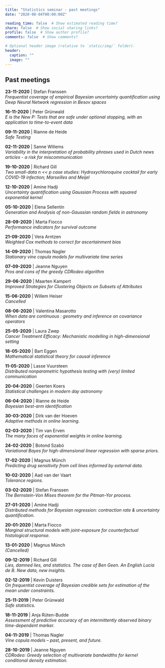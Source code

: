 ```yaml
---
title: "Statistics seminar - past meetings"
date: "2020-08-04T00:00:00Z"

reading_time: false  # Show estimated reading time?
share: false  # Show social sharing links?
profile: false  # Show author profile?
comments: false  # Show comments?

# Optional header image (relative to `static/img/` folder).
header:
  caption: ""
  image: ""
---
```



## Past meetings


**23-11-2020** | Stefan Franssen  
_Frequentist coverage of empirical Bayesian uncertainty quantification using Deep Neural Network regression in Besov spaces_

**16-11-2020** |  Peter Grünwald  
_E is the New P: Tests that are safe under optional stopping, with an application to time-to-event data_

**09-11-2020** | Rianne de Heide  
_Safe Testing_

**02-11-2020** | Sanne Willems  
_Variability in the interpretation of probability phrases used in Dutch news articles - a risk for miscommunication_

**19-10-2020** | Richard Gill  
*Two small-data n << p case studies: Hydroxychloroquine cocktail for early COVID-19 infection; Marseilles and Meijel*

**12-10-2020** | Amine Hadji  
*Uncertainty quantification using Gaussian Process with squared exponential kernel*  

**05-10-2020** | Elena Sellentin  
*Generation and Analysis of non-Gaussian random fields in astronomy*

**28-09-2020** | Marta Fiocco  
*Performance indicators for survival outcome*

**21-09-2020** | Vera Arntzen  
*Weighted Cox methods to correct for ascertainment bias*

**14-09-2020** | Thomas Nagler  
*Stationary vine copula models for multivariate time series*

**07-09-2020** | Jeanne Nguyen  
*Pros and cons of the greedy CDRodeo algorithm*

**29-06-2020** | Maarten Kampert  
*Improved Strategies for Clustering Objects on Subsets of Attributes*  

**15-06-2020** | Willem Heiser	  
_Cancelled_

**08-06-2020** | Valentina Masarotto		
*When data are continuous : geometry and inference on covariance operators*

**25-05-2020** | Laura Zwep	  
*Cancer Treatment Efficacy: Mechanistic modelling in high-dimensional setting*

**18-05-2020** | Bart Eggen	  
*Mathematical statistical theory for causal inference*

**11-05-2020** | Lasse Vuursteen	  
*Distributed nonparametric hypothesis testing with (very) limited communication*

**20-04-2020** | Geerten Koers	
*Statistical challenges in modern day astronomy*

**06-04-2020** | Rianne de Heide  
*Bayesian best-arm identification*

**30-03-2020** | Dirk van der Hoeven  
*Adaptive methods in online learning.*  

**02-03-2020** |	Tim van Erven	  
*The many faces of exponential weights in online learning.*

**24-02-2020** |	Botond Szabó	     
*Variational Bayes for high-dimensional linear regression with sparse priors.*

**17-02-2020** |	Magnus Münch	     
*Predicting drug sensitivity from cell lines informed by external data.*

**10-02-2020** |	Aad van der Vaart	 
*Tolerance regions.*

**03-02-2020** |	Stefan Franssen    
*The Bernstein-Von Mises theorem for the Pitman-Yor process.*

**27-01-2020** |	Amine Hadji	       
*Distributed methods for Bayesian regression: contraction rate & uncertainty quantification.*

**20-01-2020** |	Marta Fiocco       
*Marginal structural models with  joint-exposure for counterfactual histological response.*

**13-01-2020** |	Magnus Münch  
*(Cancelled)*

**09-12-2019** |	Richard Gill       
*Lies, damned lies, and statistics. The case of Ben Geen. An English Lucia de B. New data, new insights.*

**02-12-2019** |	Kevin Duisters	   
*On frequentist coverage of Bayesian credible sets for estimation of the mean under constraints.*

**25-11-2019** |	Peter Grünwald	   
*Safe statistics.*

**18-11-2019** |	Anja Rüten-Budde   
*Assessment of predictive accuracy of an intermittently observed binary time-dependent marker.*

**04-11-2019** |	Thomas Nagler	     
*Vine copula models – past, present, and future.*

**28-10-2019** |	Jeanne Nguyen	     
*CDRodeo: Greedy selection of multivariate bandwidths for kernel conditional density estimation.* 


